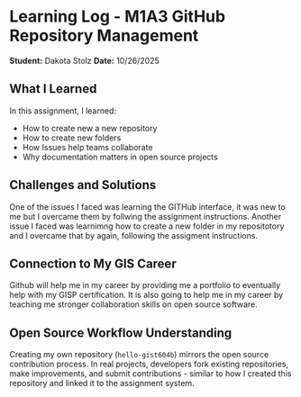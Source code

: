 # Learning Log - M1A3 GitHub Repository Management

**Student:** Dakota Stolz 
**Date:** 10/26/2025

## What I Learned
In this assignment, I learned:
- How to create new a new repository
- How to create new folders
- How Issues help teams collaborate
- Why documentation matters in open source projects

## Challenges and Solutions

One of the issues I faced was learning the GITHub interface, it was new to me but I overcame them by follwing the assignment instructions. Another issue I faced was learnimng how to create a new folder in my repositotory and I overcame that by again, following the assigment instructions.

## Connection to My GIS Career

Github will help me in my career by providing me a portfolio to eventually help with my GISP certification. It is also going to help me in my career by teaching me stronger collaboration skills on open source software.

## Open Source Workflow Understanding
Creating my own repository (`hello-gist604b`) mirrors the open source contribution process. In real projects, developers fork existing repositories, make improvements, and submit contributions - similar to how I created this repository and linked it to the assignment system.
